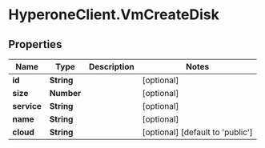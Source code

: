 # HyperoneClient.VmCreateDisk

## Properties

Name | Type | Description | Notes
------------ | ------------- | ------------- | -------------
**id** | **String** |  | [optional] 
**size** | **Number** |  | [optional] 
**service** | **String** |  | [optional] 
**name** | **String** |  | [optional] 
**cloud** | **String** |  | [optional] [default to &#39;public&#39;]


